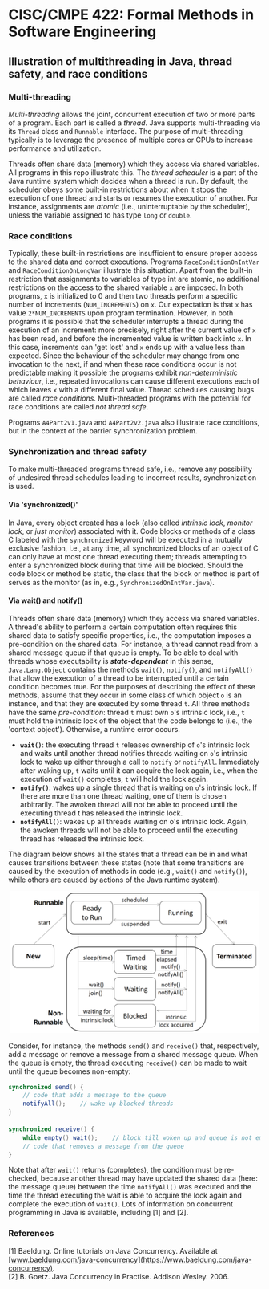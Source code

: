 # CISC/CMPE 422: Formal Methods in Software Engineering
## Illustration of multithreading in Java, thread safety, and race conditions

### Multi-threading

_Multi-threading_ allows the joint, concurrent execution of two or more parts of a program. 
Each part is called a _thread_. Java supports multi-threading via its `Thread` class and 
`Runnable` interface. The purpose of multi-threading typically is to leverage the presence 
of multiple cores or CPUs to increase performance and utilization.

Threads often share data (memory) which they access via shared variables. 
All programs in this repo illustrate this. 
The _thread scheduler_ is a part of the Java runtime system which
decides when a thread is run. By default, the scheduler obeys
some built-in restrictions about when it stops the execution of
one thread and starts or resumes the execution of another. 
For instance, assignments are _atomic_ (i.e., uninterruptable by the 
scheduler), unless the variable assigned to has type `long` or `double`.

### Race conditions
Typically, these built-in restrictions are insufficient to ensure
proper access to the shared data and correct executions. 
Programs `RaceConditionOnIntVar` and `RaceConditionOnLongVar` illustrate 
this situation. Apart from the built-in restriction that assignments
to variables of type int are atomic, no additional 
restrictions on the access to the shared variable `x` are imposed. 
In both programs, `x` is initialized to 0 and then two threads perform
a specific number of increments (`NUM_INCREMENTS`) on `x`. 
Our expectation is that `x` has value `2*NUM_INCREMENTS` upon program 
termination. However, in both programs it is possible that the
scheduler interrupts a thread during the execution of an increment:
more precisely, right after the current value of `x` has been read, and
before the incremented value is written back into `x`. In this case, 
increments can 'get lost' and `x` ends up with a value less than
expected.
Since the behaviour of the scheduler may change from
one invocation to the next, if and when these race conditions occur
is not predictable making it possible the programs exhibit 
_non-deterministic behaviour_, i.e., repeated invocations
can cause different executions each of which leaves `x` with 
a different final value.
Thread schedules causing bugs are called _race conditions_.
Multi-threaded programs with the potential for race conditions are 
called _not thread safe_. 

Programs `A4Part2v1.java` and `A4Part2v2.java` also illustrate race conditions, 
but in the context of the barrier synchronization problem. 

### Synchronization and thread safety
To make multi-threaded programs thread safe, i.e., remove any 
possibility of undesired thread schedules leading to incorrect
results, synchronization is used.

#### Via 'synchronized()'
In Java, every object created has a lock (also called _intrinsic lock_, 
_monitor lock_, or _just monitor_) associated with it. Code blocks or 
methods of a class C labeled with the `synchronized` keyword will be 
executed in a mutually exclusive fashion, i.e., at any time, all 
synchronized blocks of an object of C can only have at most one 
thread executing them; threads attempting to enter a synchronized 
block during that time will be blocked. Should the code block 
or method be static, the class that the block or method is part
of serves as the monitor (as in, e.g., `SynchronizedOnIntVar.java`).

#### Via wait() and notify()

Threads often share data (memory) which they access via shared variables. 
A thread's ability to perform a certain computation often requires this 
shared data to satisfy specific properties, i.e., the computation imposes 
a pre-condition on the shared data. For instance, a thread cannot read from 
a shared message queue if that queue is empty. To be able to deal with threads 
whose executability is _**state-dependent**_ in this sense, `Java.Lang.Object` 
contains the methods `wait()`, `notify()`, and `notifyAll()` that allow the 
execution of a thread to be interrupted until a certain condition becomes true. 
For the purposes of describing the effect of these methods, assume that they 
occur in some class of which object `o` is an instance, and that they are 
executed by some thread `t`. All three methods have the same _pre-condition_: 
thread `t` must own `o`'s intrinsic lock, i.e., `t` must hold the intrinsic 
lock of the object that the code belongs to (i.e., the 'context object'). 
Otherwise, a runtime error occurs.

- **`wait()`**: the executing thread `t` releases ownership of `o`'s intrinsic lock and waits until another thread notifies threads waiting on `o`'s intrinsic lock to wake up either through a call to `notify` or `notifyAll`. Immediately after waking up, `t` waits until it can acquire the lock again, i.e., when the execution of `wait()` completes, `t` will hold the lock again.
- **`notify()`**: wakes up a single thread that is waiting on `o`'s intrinsic lock. If there are more than one thread waiting, one of them is chosen arbitrarily. The awoken thread will not be able to proceed until the executing thread t has released the intrinsic lock.
- **`notifyAll()`**: wakes up all threads waiting on o's intrinsic lock. Again, the awoken threads will not be able to proceed until the executing thread has released the intrinsic lock.

The diagram below shows all the states that a thread can be in and what causes transitions between these states (note that some transitions are caused by the execution of methods in code (e.g., `wait()` and `notify()`), while others are caused by actions of the Java runtime system).

<p align="center">
    <img width="500" src="images/threadLifeCycle2.png" />
</p>

Consider, for instance, the methods `send()` and `receive()` that, respectively, add a message or 
remove a message from a shared message queue. When the queue is empty, the thread executing 
`receive()` can be made to wait until the queue becomes non-empty:

```java
synchronized send() {
    // code that adds a message to the queue 
    notifyAll();    // wake up blocked threads
}

synchronized receive() {
    while empty() wait();    // block till woken up and queue is not empty anymore
    // code that removes a message from the queue
}
```

Note that after `wait()` returns (completes), the condition must be re-checked, because another 
thread may have updated the shared data (here: the message queue) between the time `notifyAll()` 
was executed and the time the thread executing the wait is able to acquire the lock again and 
complete the execution of `wait()`. Lots of information on concurrent programming in Java is 
available, including \[1\] and \[2\].

### References

\[1\] Baeldung. Online tutorials on Java Concurrency. Available at [www.baeldung.com/java-concurrency](https://www.baeldung.com/java-concurrency).  
\[2\] B. Goetz. Java Concurrency in Practise. Addison Wesley. 2006.